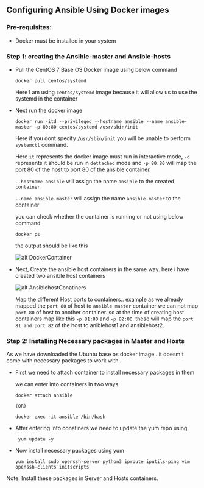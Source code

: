 ## Configuring Ansible Using Docker images

### Pre-requisites:

  * Docker must be installed in your system
  
### Step 1: creating the Ansible-master and Ansible-hosts

  * Pull the CentOS 7 Base OS Docker image using below command

        docker pull centos/systemd
        
     Here I am using `centos/systemd` image because it will allow us to use the systemd in the container
        
  * Next run the docker image 

        docker run -itd --privileged --hostname ansible --name ansible-master -p 80:80 centos/systemd /usr/sbin/init
        
    Here if you dont specify `/usr/sbin/init` you will be unable to perform `systemctl` command. 
    
    Here `it` represents the docker image must run in interactive mode, `-d` represents it should be run in `dettached` mode and `-p 80:80` will map the port 80 of the host to port 80 of the ansible container.
    
    `--hostname ansible` will assign the name `ansible` to the created `container`
    
    `--name ansible-master` will assign the name `ansible-master` to the container
    
    you can check whether the container is running or not using below command
    
        docker ps
        
    the output should be like this
    
    ![alt DockerContainer](https://github.com/shashavalidudekula/DevopsTraining/blob/main/Docker/Images/docker%20container.png)
    
  * Next, Create the ansible host containers in the same way. here i have created two ansible host containers 

    ![alt AnsiblehostConatiners](https://github.com/shashavalidudekula/DevopsTraining/blob/main/Docker/Images/anssible-host-containers.png)
    
    Map the different Host ports to containers.. example as we already mapped the `port 80` of host to `ansible master` container we can not map `port 80` of host to another container. so at the time of creating host containers map like this `-p 81:80` and `-p 82:80`. these will map the `port 81 and port 82` of the host to aniblehost1 and ansiblehost2. 
    
### Step 2: Installing Necessary packages in Master and Hosts

 As we have downloaded the Ubuntu base os docker image.. it doesm't come with necessary packages to work with.. 
  
  * First we need to attach container to install necessary packages in them

    we can enter into containers in two ways
    
        docker attach ansible
         
        (OR)
        
        docker exec -it ansible /bin/bash
  
  * After entering into conatiners we need to update the yum repo using

         yum update -y
         
  * Now install necessary packages using yum

        yum install sudo openssh-server python3 iproute iputils-ping vim openssh-clients initscripts
        
  Note:  Install these packages in Server and Hosts containers.  
    
